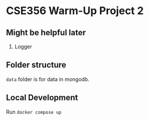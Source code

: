 # CSE356 Warm-Up Project 2

## Might be helpful later

1. Logger

## Folder structure

`data` folder is for data in mongodb.

## Local Development

Run `docker compose up`
